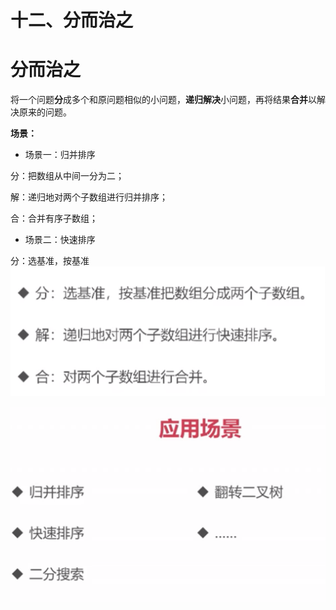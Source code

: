 # 十二、分而治之

# 分而治之

将一个问题**分**成多个和原问题相似的小问题，**递归解决**小问题，再将结果**合并**以解决原来的问题。

**场景：**

- 场景一：归并排序

分：把数组从中间一分为二；

解：递归地对两个子数组进行归并排序；

合：合并有序子数组；

- 场景二：快速排序

分：选基准，按基准![](../.gitbook/assests/1655734786872-84d3192c-043f-4108-8cd8-3e423d9001e5.png)

![](../.gitbook/assests/1655739420135-0d2d3c6f-82b7-4b47-82ef-d83aac2e5050.png)
